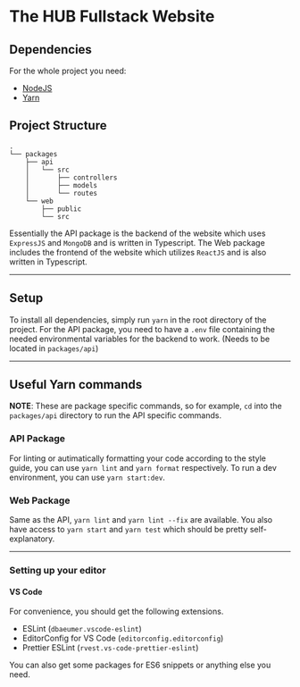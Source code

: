 # The HUB Fullstack Website

## Dependencies
For the whole project you need:
- [NodeJS](https://nodejs.dev)
- [Yarn](https://yarnpkg.com)

## Project Structure
```
.
└── packages
    ├── api
    │   └── src
    │       ├── controllers
    │       ├── models
    │       └── routes
    └── web
        ├── public
        └── src
```
Essentially the API package is the backend of the website which uses `ExpressJS` and `MongoDB` and is written in Typescript.
The Web package includes the frontend of the website which utilizes `ReactJS` and is also written in Typescript.

---
## Setup
To install all dependencies, simply run `yarn` in the root directory of the project.
For the API package, you need to have a `.env` file containing the needed environmental variables for the backend to work. (Needs to be located in `packages/api`)

---
## Useful Yarn commands
**NOTE**: These are package specific commands, so for example, `cd` into the `packages/api` directory to run the API specific commands.
### API Package
For linting or autimatically formatting your code according to the style guide, you can use `yarn lint` and `yarn format` respectively.
To run a dev environment, you can use `yarn start:dev`.
### Web Package
Same as the API, `yarn lint` and `yarn lint --fix` are available. You also have access to `yarn start` and `yarn test` which should be pretty self-explanatory.

---
### Setting up your editor
#### VS Code
For convenience, you should get the following extensions.
- ESLint (`dbaeumer.vscode-eslint`)
- EditorConfig for VS Code (`editorconfig.editorconfig`)
- Prettier ESLint (`rvest.vs-code-prettier-eslint`)

You can also get some packages for ES6 snippets or anything else you need.
